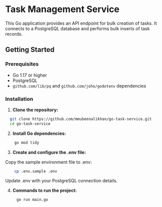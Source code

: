 # Task Management Service

This Go application provides an API endpoint for bulk creation of tasks. It connects to a PostgreSQL database and performs bulk inserts of task records.

## Getting Started

### Prerequisites

- Go 1.17 or higher
- PostgreSQL
- `github.com/lib/pq` and `github.com/joho/godotenv` dependencies

### Installation

1. **Clone the repository:**

```sh
  git clone https://github.com/mmubeenalikhan/go-task-service.git
  cd go-task-service
```

2. **Install Go dependencies:**

```sh
    go mod tidy
```

3. **Create and configure the .env file:**

Copy the sample environment file to .env:

```sh
    cp .env.sample .env
```

Update .env with your PostgreSQL connection details.

4. **Commands to run the project:**

```sh
     go run main.go
```
